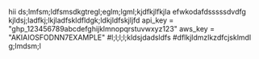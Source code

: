 hii
ds;lmfsm;ldfsmsdkgtregl;eglm;lgml;kjdfkjlfkjla
efwkodafdsssssdvdfg
kjldsj;ladfkj;lkjladfskldfldgk;ldkjldfskjljfd
api_key = "ghp_123456789abcdefghijklmnopqrstuvwxyz123"
aws_key = "AKIAIOSFODNN7EXAMPLE"
#l;l;l;l;kldsjdadsldfs
#dflkjldmzlkzdfcjsklmdl
g;lmdsm;l
